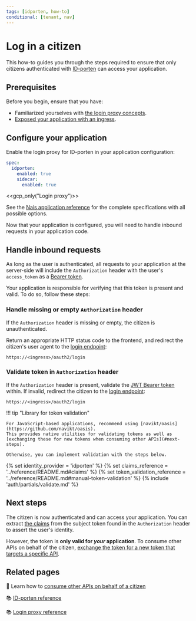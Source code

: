 ```yaml
---
tags: [idporten, how-to]
conditional: [tenant, nav]
---
```


# Log in a citizen

This how-to guides you through the steps required to ensure that only citizens authenticated with [ID-porten](../README.md) can access your application. 

## Prerequisites

Before you begin, ensure that you have:

- Familiarized yourselves with [the login proxy concepts](../../explanations/README.md#login-proxy).
- [Exposed your application with an ingress](../../../workloads/application/how-to/expose.md).

## Configure your application

Enable the login proxy for ID-porten in your application configuration:

```yaml title="app.yaml"
spec:
  idporten:
    enabled: true
    sidecar:
      enabled: true
```

<<gcp_only("Login proxy")>>

See the [Nais application reference](../../../workloads/application/reference/application-spec.md#idportensidecar) for the complete specifications with all possible options.

Now that your application is configured, you will need to handle inbound requests in your application code.

## Handle inbound requests

As long as the user is authenticated, all requests to your application at the server-side will include the `Authorization` header with the user's `access_token` as a [Bearer token](../../explanations/README.md#bearer-token).

Your application is responsible for verifying that this token is present and valid. To do so, follow these steps:

### Handle missing or empty `Authorization` header

If the `Authorization` header is missing or empty, the citizen is unauthenticated.

Return an appropriate HTTP status code to the frontend, and redirect the citizen's user agent to the [login endpoint]:

```
https://<ingress>/oauth2/login
```

### Validate token in `Authorization` header

If the `Authorization` header is present, validate the [JWT Bearer token](../../explanations/README.md#bearer-token) within.
If invalid, redirect the citizen to the [login endpoint]:

```
https://<ingress>/oauth2/login
```

!!! tip "Library for token validation"

    For JavaScript-based applications, recommend using [navikt/oasis](https://github.com/navikt/oasis).
    This provides native utilities for validating tokens as well as [exchanging these for new tokens when consuming other APIs](#next-steps).

    Otherwise, you can implement validation with the steps below.

{% set identity_provider = 'idporten' %}
{% set claims_reference = '../reference/README.md#claims' %}
{% set token_validation_reference = '../reference/README.md#manual-token-validation' %}
{% include 'auth/partials/validate.md' %}

## Next steps

The citizen is now authenticated and can access your application.
You can extract [the claims](../reference/README.md#claims) from the subject token found in the `Authorization` header to assert the user's identity.

However, the token is **only valid for _your_ application**.
To consume other APIs on behalf of the citizen, [exchange the token for a new token that targets a specific API](../../tokenx/how-to/consume.md).

## Related pages

:dart: Learn how to [consume other APIs on behalf of a citizen](../../tokenx/how-to/consume.md)

:books: [ID-porten reference](../reference/README.md)

:books: [Login proxy reference](../../reference/README.md#login-proxy)

[login endpoint]: ../../reference/README.md#login-endpoint
